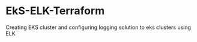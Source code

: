 # EkS-ELK-Terraform
Creating EKS cluster and configuring logging solution to eks clusters using ELK
